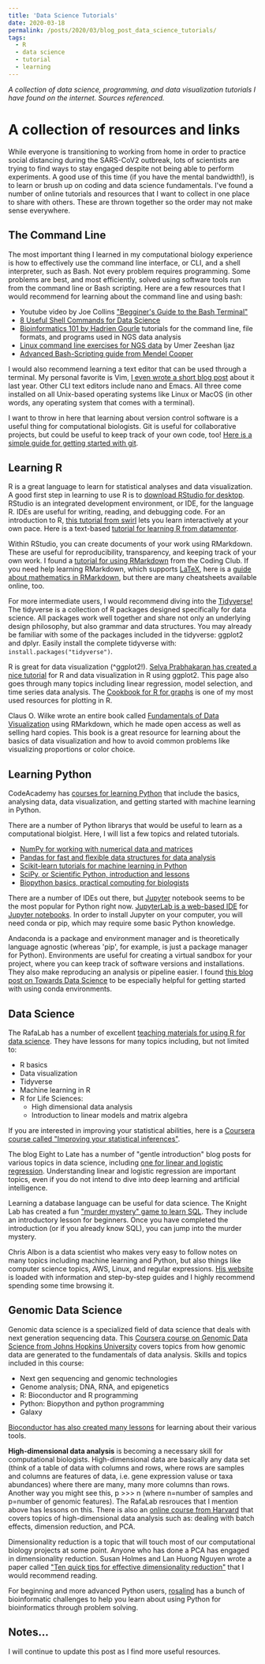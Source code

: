 ```yaml
---
title: 'Data Science Tutorials'
date: 2020-03-18
permalink: /posts/2020/03/blog_post_data_science_tutorials/
tags:
  - R
  - data science
  - tutorial
  - learning
---
```


*A collection of data science, programming, and data visualization tutorials I have found on the internet. Sources referenced.*


A collection of resources and links
=================================
While everyone is transitioning to working from home in order to practice social distancing during the SARS-CoV2 outbreak, lots of scientists are trying to find ways to stay engaged despite not being able to perform experiments. A good use of this time (if you have the mental bandwidth!), is to learn or brush up on coding and data science fundamentals. I've found a number of online tutorials and resources that I want to collect in one place to share with others. These are thrown together so the order may not make sense everywhere.

The Command Line
----------------
The most important thing I learned in my computational biology experience is how to effectively use the command line interface, or CLI, and a shell interpreter, such as Bash. Not every problem requires programming. Some problems are best, and most efficiently, solved using software tools run from the command line or Bash scripting. Here are a few resources that I would recommend for learning about the command line and using bash:
  * Youtube video by Joe Collins ["Begginer's Guide to the Bash Terminal"](https://www.youtube.com/watch?v=oxuRxtrO2Ag)
  * [8 Useful Shell Commands for Data Science](https://www.datacamp.com/community/tutorials/shell-commands-data-scientist)
  * [Bioinformatics 101 by Hadrien Gourle](https://www.hadriengourle.com/tutorials/) tutorials for the command line, file formats, and programs used in NGS data analysis
  * [Linux command line exercises for NGS data](http://userweb.eng.gla.ac.uk/umer.ijaz/bioinformatics/linux.html) by Umer Zeeshan Ijaz
  * [Advanced Bash-Scripting guide from Mendel Cooper](https://www.tldp.org/LDP/abs/html/index.html)
  
I would also recommend learning a text editor that can be used through a terminal. My personal favorite is Vim, [I even wrote a short blog post](https://fnew.github.io/posts/2019/05/blog_post_getting_started_vim/) about it last year. Other CLI text editors include nano and Emacs. All three come installed on all Unix-based operating systems like Linux or MacOS (in other words, any operating system that comes with a terminal).

I want to throw in here that learning about version control software is a useful thing for computational biologists. Git is useful for collaborative projects, but could be useful to keep track of your own code, too! [Here is a simple guide for getting started with git](http://rogerdudler.github.io/git-guide/). 


Learning R
-------------
R is a great language to learn for statistical analyses and data visualization. A good first step in learning to use R is to [download RStudio for desktop](https://rstudio.com/products/rstudio/). RStudio is an integrated development environment, or IDE, for the language R. IDEs are useful for writing, reading, and debugging code. For an introduction to R, [this tutorial from swirl](https://swirlstats.com) lets you learn interactively at your own pace. Here is a text-based [tutorial for learning R from datamentor](https://www.datamentor.io/r-programming/#tutorial).

Within RStudio, you can create documents of your work using RMarkdown. These are useful for reproducibility, transparency, and keeping track of your own work. I found a [tutorial for using RMarkdown](https://ourcodingclub.github.io/tutorials/rmarkdown/) from the Coding Club. If you need help learning RMarkdown, which supports [LaTeX](http://www.rpi.edu/dept/arc/training/latex/LaTeX_symbols.pdfV), here is a [guide about mathematics in RMarkdown](https://www.calvin.edu/~rpruim/courses/s341/S17/from-class/MathinRmd.html), but there are many cheatsheets available online, too.

For more intermediate users, I would recommend diving into the [Tidyverse!](https://www.tidyverse.org) The tidyverse is a collection of R packages designed specifically for data science. All packages work well together and share not only an underlying design philosophy, but also grammar and data structures. You may already be familiar with some of the packages included in the tidyverse: ggplot2 and dplyr. Easily install the complete tidyverse with: `install.packages("tidyverse")`.

R is great for data visualization (^ggplot2!). [Selva Prabhakaran has created a nice tutorial](http://r-statistics.co/R-Tutorial.html) for R and data visualization in R using ggplot2. This page also goes through many topics including linear regression, model selection, and time series data analysis. The [Cookbook for R for graphs](http://www.cookbook-r.com/Graphs/) is one of my most used resources for plotting in R. 

Claus O. Wilke wrote an entire book called [Fundamentals of Data Visualization](https://serialmentor.com/dataviz/index.html) using RMarkdown, which he made open access as well as selling hard copies. This book is a great resource for learning about the basics of data visualization and how to avoid common problems like visualizing proportions or color choice.

Learning Python
----------------
CodeAcademy has [courses for learning Python](https://www.codecademy.com/catalog/language/python) that include the basics, analysing data, data visualization, and getting started with machine learning in Python.

There are a number of Python librarys that would be useful to learn as a computational biolgist. Here, I will list a few topics and related tutorials.
  * [NumPy for working with numerical data and matrices](https://numpy.org/devdocs/user/absolute_beginners.html)
  * [Pandas for fast and flexible data structures for data analysis](https://pandas.pydata.org/pandas-docs/stable/getting_started/10min.html)
  * [Scikit-learn tutorials for machine learning in Python](https://scikit-learn.org/stable/tutorial/index.html)
  * [SciPy, or Scientific Python, introduction and lessons](https://docs.scipy.org/doc/scipy/reference/tutorial/index.html)
  * [Biopython basics, practical computing for biologists](https://people.duke.edu/~ccc14/pcfb/biopython/BiopythonBasics.html)
  

There are a number of IDEs out there, but [Jupyter](https://jupyter.org) notebook seems to be the most popular for Python right now. [JupyterLab is a web-based IDE](https://jupyter.org/install.html) for [Jupyter notebooks](https://jupyter.org/install.html). In order to install Jupyter on your computer, you will need conda or pip, which may require some basic Python knowledge. 

Andaconda is a package and environment manager and is theoretically language agnostic (whereas 'pip', for example, is just a package manager for Python). Environments are useful for creating a virtual sandbox for your project, where you can keep track of software versions and installations. They also make reproducing an analysis or pipeline easier. I found [this blog post on Towards Data Science](https://towardsdatascience.com/a-guide-to-conda-environments-bc6180fc533) to be especially helpful for getting started with using conda environments.

Data Science
-----------------
The RafaLab has a number of excellent [teaching materials for using R for data science](http://rafalab.github.io/pages/teaching.html). They have lessons for many topics including, but not limited to:
  * R basics
  * Data visualization
  * Tidyverse
  * Machine learning in R
  * R for Life Sciences: 
    - High dimensional data analysis
    - Introduction to linear models and matrix algebra

If you are interested in improving your statistical abilities, here is a [Coursera course called "Improving your statistical inferences"](https://www.coursera.org/learn/statistical-inferences). 

The blog Eight to Late has a number of "gentle introduction" blog posts for various topics in data science, including [one for linear and logistic regression](https://eight2late.wordpress.com/2017/07/11/a-gentle-introduction-to-logistic-regression-and-lasso-regularisation-using-r/). Understanding linear and logistic regression are important topics, even if you do not intend to dive into deep learning and artificial intelligence. 

Learning a database language can be useful for data science. The Knight Lab has created a fun ["murder mystery" game to learn SQL](https://mystery.knightlab.com). They include an introductory lesson for beginners. Once you have completed the introduction (or if you already know SQL), you can jump into the murder mystery.  

Chris Albon is a data scientist who makes very easy to follow notes on many topics including machine learning and Python, but also things like computer science topics, AWS, Linux, and regular expressions. [His website](https://chrisalbon.com) is loaded with information and step-by-step guides and I highly recommend spending some time browsing it.

Genomic Data Science
-------------------------
Genomic data science is a specialized field of data science that deals with next generation sequencing data. This [Coursera course on Genomic Data Science from Johns Hopkins University](https://www.coursera.org/specializations/genomic-data-science) covers topics from how genomic data are generated to the fundamentals of data analysis. Skills and topics included in this course: 
   * Next gen sequencing and genomic technologies
   * Genome analysis; DNA, RNA, and epigenetics
   * R: Bioconductor and R programming
   * Python: Biopython and python programming
   * Galaxy
  
[Bioconductor has also created many lessons](https://www.bioconductor.org/help/course-materials/) for learning about their various tools.
 
**High-dimensional data analysis** is becoming a necessary skill for computational biologists. High-dimensional data are basically any data set (think of a table of data with columns and rows, where rows are samples and columns are features of data, i.e. gene expression valuse or taxa abundances) where there are many, many more columns than rows. Another way you might see this, p >>> n (where n=number of samples and p=number of genomic features). The RafaLab resrouces that I mention above has lessons on this. There is also an [online course from Harvard](https://online-learning.harvard.edu/course/data-analysis-life-sciences-4-high-dimensional-data-analysis?category[]=84&sort_by=date_added&cost[]=free) that covers topics of high-dimensional data analysis such as: dealing with batch effects, dimension reduction, and PCA.

Dimensionality reduction is a topic that will touch most of our computational biology projects at some point. Anyone who has done a PCA has engaged in dimensionality reduction. Susan Holmes and Lan Huong Nguyen wrote a paper called ["Ten quick tips for effective dimensionality reduction"](https://journals.plos.org/ploscompbiol/article?id=10.1371/journal.pcbi.1006907#sec008) that I would recommend reading.

For beginning and more advanced Python users, [rosalind](http://rosalind.info/problems/locations/) has a bunch of bioinformatic challenges to help you learn about using Python for bioinformatics through problem solving.






  

Notes...
--------
I will continue to update this post as I find more useful resources. 
